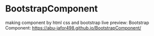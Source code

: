 # BootstrapComponent
making component by html css and  bootstrap 
live preview: 
Bootstrap Component: https://abu-jafor498.github.io/BootstrapComponent/
